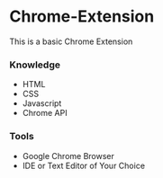 # Chrome-Extension
This is a basic Chrome Extension
### Knowledge
- HTML
- CSS
- Javascript
- Chrome API
### Tools
- Google Chrome Browser
- IDE or Text Editor of Your Choice
